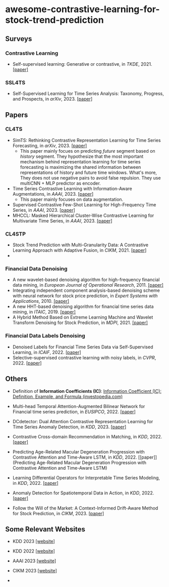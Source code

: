 # awesome-contrastive-learning-for-stock-trend-prediction
## Surveys
### Contrastive Learning
- Self-supervised learning: Generative or contrastive, in *TKDE*, 2021. [[paper]](https://ieeexplore.ieee.org/document/9462394)
### SSL4TS
- Self-Supervised Learning for Time Series Analysis: Taxonomy, Progress, and Prospects, in *arXiv*, 2023. [[paper]](https://arxiv.org/abs/2306.10125)

## Papers

### CL4TS
- SimTS: Rethinking Contrastive Representation Learning for Time Series Forecasting, in *arXiv*, 2023. [[paper]](https://arxiv.org/pdf/2303.18205.pdf)
  - This paper mainly focues on predicting *future* segment based on *history* segment. They hypothesize that the most important mechanism behind representation learning for time series forecasting is maximizing the shared information between representations of history and future time windows. What's more, They does not use negative pairs to avoid false repulsion. They use multiCNN + MLP predictor as encoder. 
- Time Series Contrastive Learning with Information-Aware Augmentations, in *AAAI*, 2023. [[paper]](https://ojs.aaai.org/index.php/AAAI/article/download/25575/25347)
  - This paper mainly focuses on data augmentation. 
- Supervised Contrastive Few-Shot Learning for High-Frequency Time Series, in *AAAI*, 2023. [[paper]](https://ojs.aaai.org/index.php/AAAI/article/view/25863)
- MHCCL: Masked Hierarchical Cluster-Wise Contrastive Learning for Multivariate Time Series, in *AAAI*, 2023. [[paper]](https://ojs.aaai.org/index.php/AAAI/article/view/26098)
### CL4STP
- Stock Trend Prediction with Multi-Granularity Data: A Contrastive Learning Approach with Adaptive Fusion, in *CIKM*, 2021. [[paper]](https://dl.acm.org/doi/abs/10.1145/3459637.3482483)
- 

### Financial Data Denoising
- A new wavelet-based denoising algorithm for high-frequency financial data mining, in *European Journal of Operational Research*, 2011. [[paper]](https://www.sciencedirect.com/science/article/pii/S0377221711009027)
- Integrating independent component analysis-based denoising scheme with neural network for stock price prediction, in *Expert Systems with Applications*, 2010. [[paper]](https://www.sciencedirect.com/science/article/pii/S0957417410001934)
- A new HHT-based denoising algorithm for financial time series data mining, in *ITAIC*, 2019. [[paper]](https://ieeexplore.ieee.org/abstract/document/8785616)
- A Hybrid Method Based on Extreme Learning Machine and Wavelet Transform Denoising for Stock Prediction, in *MDPI*, 2021. [[paper]](https://www.mdpi.com/1099-4300/23/4/440)

### Financial Data Labels Denoising
- Denoised Labels for Financial Time Series Data via Self-Supervised Learning, in *ICAIF*, 2022. [[paper]](https://dl.acm.org/doi/abs/10.1145/3533271.3561687)
- Selective-supervised contrastive learning with noisy labels, in *CVPR*, 2022. [[paper]](https://openaccess.thecvf.com/content/CVPR2022/papers/Li_Selective-Supervised_Contrastive_Learning_With_Noisy_Labels_CVPR_2022_paper.pdf)

## Others

- Definition of **Information Coefficients (IC)**: [Information Coefficient (IC): Definition, Example, and Formula (investopedia.com)](https://www.investopedia.com/terms/i/information-coefficient.asp)

- Multi-head Temporal Attention-Augmented Bilinear Network for Financial time series prediction, in *EUSIPCO*, 2022. [[paper]](https://ieeexplore.ieee.org/abstract/document/9909957)
- DCdetector: Dual Attention Contrastive Representation Learning for Time Series Anomaly Detection, in *KDD*, 2023. [[paper]](https://dl.acm.org/doi/10.1145/3580305.3599295)
- Contrastive Cross-domain Recommendation in Matching, in *KDD*, 2022. [[paper]](https://dl.acm.org/doi/10.1145/3534678.3539125)
- Predicting Age-Related Macular Degeneration Progression with Contrastive Attention and Time-Aware LSTM, in *KDD*, 2022. [[paper]](Predicting Age-Related Macular Degeneration Progression with Contrastive Attention and Time-Aware LSTM)
- Learning Differential Operators for Interpretable Time Series Modeling, in *KDD*, 2022. [[paper]](https://dl.acm.org/doi/10.1145/3534678.3539245)
- Anomaly Detection for Spatiotemporal Data in Action, in *KDD*, 2022. [[paper]](https://dl.acm.org/doi/10.1145/3534678.3542626)
- Follow the Will of the Market: A Context-Informed Drift-Aware Method for Stock Prediction, in *CIKM*, 2023. [[paper]](https://dl.acm.org/doi/10.1145/3583780.3614886)

## Some Relevant Websites

- KDD 2023 [[website]](https://kdd.org/kdd2023/wp-content/uploads/2023/08/toc.html)
- KDD 2022 [[website]](https://www.kdd.org/kdd2022/toc.html)

- AAAI 2023 [[website]](https://ojs.aaai.org/index.php/AAAI/issue/archive)
- CIKM 2023 [[website]](https://az659834.vo.msecnd.net/eventsairwesteuprod/production-uobevents-public/b11f094f1a6946f980322aab004e9a35)
- 
